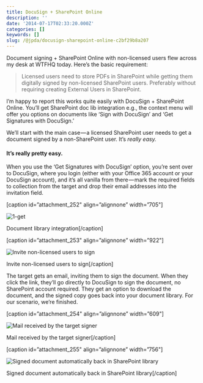 ```yaml
---
title: DocuSign + SharePoint Online
description: ''
date: '2014-07-17T02:33:20.000Z'
categories: []
keywords: []
slug: /@jpda/docusign-sharepoint-online-c2bf29b8a207
---
```


Document signing + SharePoint Online with non-licensed users flew across my desk at WTFHQ today. Here’s the basic requirement:

> Licensed users need to store PDFs in SharePoint while getting them digitally signed by non-licensed SharePoint users. Preferably without requiring creating External Users in SharePoint.

I’m happy to report this works quite easily with DocuSign + SharePoint Online. You’ll get SharePoint doc lib integration e.g., the context menu will offer you options on documents like ‘Sign with DocuSign’ and ‘Get Signatures with DocuSign.’

We’ll start with the main case — a licensed SharePoint user needs to get a document signed by a non-SharePoint user. It’s _really easy._

#### It’s really pretty easy.

When you use the ‘Get Signatures with DocuSign’ option, you’re sent over to DocuSign, where you login (either with your Office 365 account or your DocuSign account), and it’s all vanilla from there — mark the required fields to collection from the target and drop their email addresses into the invitation field.

\[caption id=”attachment\_252" align=”alignnone” width=”705"\]

![1-get](https://cdn-images-1.medium.com/max/800/0*AkhkQ4VYm-J2nPR-.png)

Document library integration\[/caption\]

\[caption id=”attachment\_253" align=”alignnone” width=”922"\]

![Invite non-licensed users to sign](https://cdn-images-1.medium.com/max/800/0*KLhHDSCjJoivWTjQ.png)

Invite non-licensed users to sign\[/caption\]

The target gets an email, inviting them to sign the document. When they click the link, they’ll go directly to DocuSign to sign the document, no SharePoint account required. They get an option to download the document, and the signed copy goes back into your document library. For our scenario, we’re finished.

\[caption id=”attachment\_254" align=”alignnone” width=”609"\]

![Mail received by the target signer](https://cdn-images-1.medium.com/max/800/0*3tu2y7o0NIljtakm.png)

Mail received by the target signer\[/caption\]

\[caption id=”attachment\_255" align=”alignnone” width=”756"\]

![Signed document automatically back in SharePoint library](https://cdn-images-1.medium.com/max/800/0*2PW95kOOgm11YUiu.png)

Signed document automatically back in SharePoint library\[/caption\]